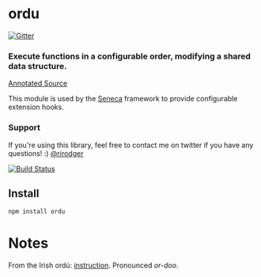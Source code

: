 # ordu

[![Gitter](https://badges.gitter.im/Join%20Chat.svg)](https://gitter.im/rjrodger/ordu?utm_source=badge&utm_medium=badge&utm_campaign=pr-badge&utm_content=badge)

### Execute functions in a configurable order, modifying a shared data structure.

[Annotated Source](http://rjrodger.github.io/ordu/doc/ordu.html)

This module is used by the [Seneca](http://senecajs.org) framework to
provide configurable extension hooks.


### Support

If you're using this library, feel free to contact me on twitter if
you have any questions! :) [@rjrodger](http://twitter.com/rjrodger)

[![Build Status](https://travis-ci.org/rjrodger/ordu.png?branch=master)](https://travis-ci.org/rjrodger/ordu)


## Install

```sh
npm install ordu
```

# Notes

From the Irish ord&uacute;: [instruction](http://www.focloir.ie/en/dictionary/ei/instruction). Pronounced _or-doo_.

